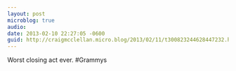 ```yaml
---
layout: post
microblog: true
audio: 
date: 2013-02-10 22:27:05 -0600
guid: http://craigmcclellan.micro.blog/2013/02/11/t300823244628447232.html
---
```

Worst closing act ever. #Grammys
